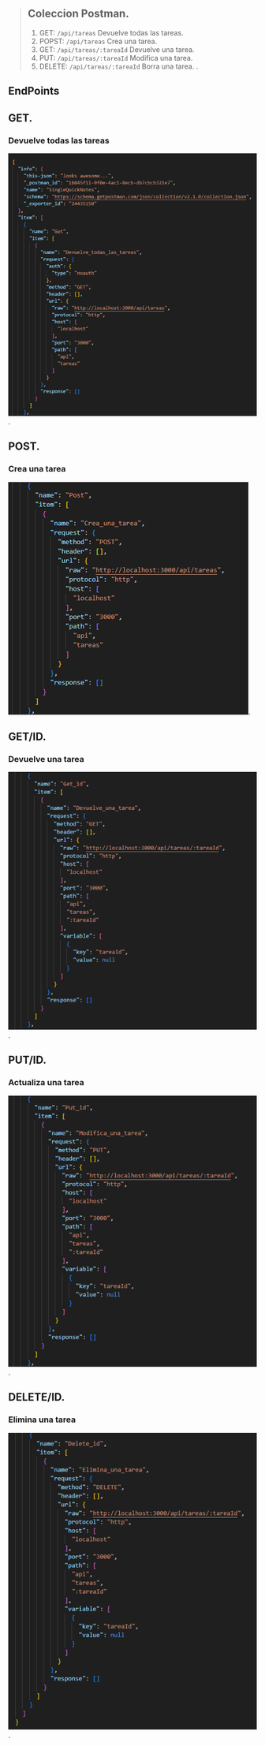 
> ## Coleccion Postman.
> 
> 1.   GET: `/api/tareas` Devuelve todas las tareas.
> 2.   POPST: `/api/tareas` Crea una tarea. 
> 3.   GET: `/api/tareas/:tareaId` Devuelve una tarea.
> 4.   PUT: `/api/tareas/:tareaId` Modifica una tarea.    
> 5.   DELETE: `/api/tareas/:tareaId` Borra una tarea. 
.
 ## EndPoints
 
 ## GET.
 ### Devuelve todas las tareas

![POSTMAN](/README/Resources/img/get.png).

 ## POST.
 ### Crea una tarea

 ![POSTMAN](/README/Resources/img/post.png).

## GET/ID.
### Devuelve una tarea

![POSTMAN](/README/Resources/img/get-id.png).

  ## PUT/ID.
 ### Actualiza una tarea

 ![POSTMAN](/README/Resources/img/put-id.png).

  ## DELETE/ID.
  ### Elimina una tarea

  ![POSTMAN](/README/Resources/img/delete-id.png).
